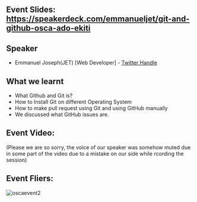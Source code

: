 ## Event Slides: https://speakerdeck.com/emmanueljet/git-and-github-osca-ado-ekiti

## Speaker
-  Emmanuel Joseph(JET) [Web Developer] - [Twitter Handle](https://twitter.com/emmanueljet_)

## What we learnt
- What Github and Git is?
- How to Install Git on different Operating System
- How to make pull request using Git and using GitHub manually
- We discussed what GitHub issues are.

## Event Video:

(Please we are so sorry, the voice of our speaker was somehow muted due in some part of the video due to a mistake on our side while rcording the session)


## Event Fliers:
![oscaevent2](https://user-images.githubusercontent.com/85078495/130142653-afbc1f0e-a48e-4c1e-9146-db079a781932.jpeg)
